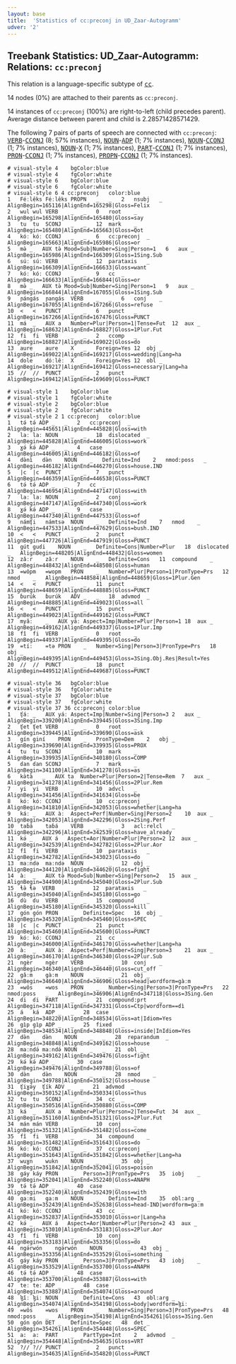 ```yaml
---
layout: base
title:  'Statistics of cc:preconj in UD_Zaar-Autogramm'
udver: '2'
---
```


## Treebank Statistics: UD_Zaar-Autogramm: Relations: `cc:preconj`

This relation is a language-specific subtype of <tt><a href="say_autogramm-dep-cc.html">cc</a></tt>.

14 nodes (0%) are attached to their parents as `cc:preconj`.

14 instances of `cc:preconj` (100%) are right-to-left (child precedes parent).
Average distance between parent and child is 2.28571428571429.

The following 7 pairs of parts of speech are connected with `cc:preconj`: <tt><a href="say_autogramm-pos-VERB.html">VERB</a></tt>-<tt><a href="say_autogramm-pos-CCONJ.html">CCONJ</a></tt> (8; 57% instances), <tt><a href="say_autogramm-pos-NOUN.html">NOUN</a></tt>-<tt><a href="say_autogramm-pos-ADP.html">ADP</a></tt> (1; 7% instances), <tt><a href="say_autogramm-pos-NOUN.html">NOUN</a></tt>-<tt><a href="say_autogramm-pos-CCONJ.html">CCONJ</a></tt> (1; 7% instances), <tt><a href="say_autogramm-pos-NOUN.html">NOUN</a></tt>-<tt><a href="say_autogramm-pos-X.html">X</a></tt> (1; 7% instances), <tt><a href="say_autogramm-pos-PART.html">PART</a></tt>-<tt><a href="say_autogramm-pos-CCONJ.html">CCONJ</a></tt> (1; 7% instances), <tt><a href="say_autogramm-pos-PRON.html">PRON</a></tt>-<tt><a href="say_autogramm-pos-CCONJ.html">CCONJ</a></tt> (1; 7% instances), <tt><a href="say_autogramm-pos-PROPN.html">PROPN</a></tt>-<tt><a href="say_autogramm-pos-CCONJ.html">CCONJ</a></tt> (1; 7% instances).


~~~ conllu
# visual-style 4	bgColor:blue
# visual-style 4	fgColor:white
# visual-style 6	bgColor:blue
# visual-style 6	fgColor:white
# visual-style 6 4 cc:preconj	color:blue
1	Féːlêks	Féːlêks	PROPN	_	_	2	nsubj	_	AlignBegin=165116|AlignEnd=165298|Gloss=Felix
2	wul	wul	VERB	_	_	0	root	_	AlignBegin=165298|AlignEnd=165480|Gloss=say
3	tu	tu	SCONJ	_	_	12	mark	_	AlignBegin=165480|AlignEnd=165663|Gloss=Qot
4	kóː	kóː	CCONJ	_	_	6	cc:preconj	_	AlignBegin=165663|AlignEnd=165986|Gloss=or
5	mə̀	_	AUX	tə̀	Mood=Sub|Number=Sing|Person=1	6	aux	_	AlignBegin=165986|AlignEnd=166309|Gloss=1Sing.Sub
6	súː	súː	VERB	_	_	12	parataxis	_	AlignBegin=166309|AlignEnd=166633|Gloss=want
7	kóː	kóː	CCONJ	_	_	9	cc	_	AlignBegin=166633|AlignEnd=166844|Gloss=or
8	mə̀	_	AUX	tə̀	Mood=Sub|Number=Sing|Person=1	9	aux	_	AlignBegin=166844|AlignEnd=167055|Gloss=1Sing.Sub
9	ɲángás	ɲangás	VERB	_	_	6	conj	_	AlignBegin=167055|AlignEnd=167266|Gloss=refuse
10	<	<	PUNCT	_	_	6	punct	_	AlignBegin=167266|AlignEnd=167476|Gloss=PUNCT
11	má	_	AUX	a	Number=Plur|Person=1|Tense=Fut	12	aux	_	AlignBegin=168632|AlignEnd=168827|Gloss=1Plur.Fut
12	fi	fi	VERB	_	_	2	ccomp	_	AlignBegin=168827|AlignEnd=169022|Gloss=do
13	aure	aure	X	_	Foreign=Yes	12	obj	_	AlignBegin=169022|AlignEnd=169217|Gloss=wedding|Lang=ha
14	dole	dóːlêː	X	_	Foreign=Yes	12	obl	_	AlignBegin=169217|AlignEnd=169412|Gloss=necessary|Lang=ha
15	//	//	PUNCT	_	_	2	punct	_	AlignBegin=169412|AlignEnd=169609|Gloss=PUNCT

~~~


~~~ conllu
# visual-style 1	bgColor:blue
# visual-style 1	fgColor:white
# visual-style 2	bgColor:blue
# visual-style 2	fgColor:white
# visual-style 2 1 cc:preconj	color:blue
1	tə́	tə́	ADP	_	_	2	cc:preconj	_	AlignBegin=445651|AlignEnd=445828|Gloss=with
2	laː	laː	NOUN	_	_	18	dislocated	_	AlignBegin=445828|AlignEnd=446005|Gloss=work
3	ɣə́	kə́	ADP	_	_	4	case	_	AlignBegin=446005|AlignEnd=446182|Gloss=of
4	də̀nì	də̀n	NOUN	_	Definite=Ind	2	nmod:poss	_	AlignBegin=446182|AlignEnd=446270|Gloss=house.IND
5	|c	|c	PUNCT	_	_	7	punct	_	AlignBegin=446359|AlignEnd=446538|Gloss=PUNCT
6	tə́	tə́	ADP	_	_	7	cc	_	AlignBegin=446954|AlignEnd=447147|Gloss=with
7	laː	laː	NOUN	_	_	2	conj	_	AlignBegin=447147|AlignEnd=447340|Gloss=work
8	ɣə́	kə́	ADP	_	_	9	case	_	AlignBegin=447340|AlignEnd=447533|Gloss=of
9	námʧi	námtsə	NOUN	_	Definite=Ind	7	nmod	_	AlignBegin=447533|AlignEnd=447629|Gloss=bush.IND
10	<	<	PUNCT	_	_	2	punct	_	AlignBegin=447726|AlignEnd=447919|Gloss=PUNCT
11	gút	guɗi	NOUN	_	Definite=Cons|Number=Plur	18	dislocated	_	AlignBegin=448205|AlignEnd=448432|Gloss=women
12	zǎːr	zǎːr	NOUN	_	Definite=Cons	11	compound	_	AlignBegin=448432|AlignEnd=448508|Gloss=human
13	=wôpm	=wopm	PRON	_	Number=Plur|Person=1|PronType=Prs	12	nmod	_	AlignBegin=448584|AlignEnd=448659|Gloss=1Plur.Gen
14	<	<	PUNCT	_	_	11	punct	_	AlignBegin=448659|AlignEnd=448885|Gloss=PUNCT
15	ɓurúk	ɓurúk	ADV	_	_	18	advmod	_	AlignBegin=448885|AlignEnd=449023|Gloss=all
16	<	<	PUNCT	_	_	15	punct	_	AlignBegin=449023|AlignEnd=449162|Gloss=PUNCT
17	myǎː	_	AUX	yáː	Aspect=Imp|Number=Plur|Person=1	18	aux	_	AlignBegin=449162|AlignEnd=449337|Gloss=1Plur.Imp
18	fî	fi	VERB	_	_	0	root	_	AlignBegin=449337|AlignEnd=449395|Gloss=do
19	=tíː	=tə	PRON	_	Number=Sing|Person=3|PronType=Prs	18	obj	_	AlignBegin=449395|AlignEnd=449453|Gloss=3Sing.Obj.Res|Result=Yes
20	//	//	PUNCT	_	_	18	punct	_	AlignBegin=449512|AlignEnd=449687|Gloss=PUNCT

~~~


~~~ conllu
# visual-style 36	bgColor:blue
# visual-style 36	fgColor:white
# visual-style 37	bgColor:blue
# visual-style 37	fgColor:white
# visual-style 37 36 cc:preconj	color:blue
1	ʧáː	_	AUX	yáː	Aspect=Imp|Number=Sing|Person=3	2	aux	_	AlignBegin=339200|AlignEnd=339445|Gloss=3Sing.Imp
2	ʧet	ʧet	VERB	_	_	0	root	_	AlignBegin=339445|AlignEnd=339690|Gloss=ask
3	gín	giní	PRON	_	PronType=Dem	2	obj	_	AlignBegin=339690|AlignEnd=339935|Gloss=PROX
4	tu	tu	SCONJ	_	_	10	mark	_	AlignBegin=339935|AlignEnd=340180|Gloss=COMP
5	ɗan	ɗan	SCONJ	_	_	7	mark	_	AlignBegin=341100|AlignEnd=341278|Gloss=as
6	kə̀tà	_	AUX	ta	Number=Plur|Person=2|Tense=Rem	7	aux	_	AlignBegin=341278|AlignEnd=341456|Gloss=2Plur.Rem
7	yi	yi	VERB	_	_	10	advcl	_	AlignBegin=341456|AlignEnd=341634|Gloss=be
8	kóː	kóː	CCONJ	_	_	10	cc:preconj	_	AlignBegin=341810|AlignEnd=342053|Gloss=whether|Lang=ha
9	káː	_	AUX	àː	Aspect=Perf|Number=Sing|Person=2	10	aux	_	AlignBegin=342053|AlignEnd=342296|Gloss=2Sing.Perf
10	taɓá	taɓá	VERB	_	_	3	acl:relcl	_	AlignBegin=342296|AlignEnd=342539|Gloss=have_already
11	kə́	_	AUX	á	Aspect=Aor|Number=Plur|Person=2	12	aux	_	AlignBegin=342539|AlignEnd=342782|Gloss=2Plur.Aor
12	fî	fi	VERB	_	_	10	parataxis	_	AlignBegin=342782|AlignEnd=343023|Gloss=do
13	maːndə	maːndə	NOUN	_	_	12	obj	_	AlignBegin=344120|AlignEnd=344620|Gloss=fight
14	àː	_	AUX	tə̀	Mood=Sub|Number=Sing|Person=2	15	aux	_	AlignBegin=344900|AlignEnd=345040|Gloss=2Plur.Sub
15	ɬə̀	ɬə	VERB	_	_	12	parataxis	_	AlignBegin=345040|AlignEnd=345180|Gloss=go
16	ɗù	ɗu	VERB	_	_	15	compound	_	AlignBegin=345180|AlignEnd=345320|Gloss=kill
17	gón	gón	PRON	_	Definite=Spec	16	obj	_	AlignBegin=345320|AlignEnd=345460|Gloss=SPEC
18	|c	|c	PUNCT	_	_	21	punct	_	AlignBegin=345460|AlignEnd=345600|Gloss=PUNCT
19	kóː	kóː	CCONJ	_	_	21	cc	_	AlignBegin=346000|AlignEnd=346170|Gloss=whether|Lang=ha
20	àː	_	AUX	àː	Aspect=Perf|Number=Sing|Person=3	21	aux	_	AlignBegin=346170|AlignEnd=346340|Gloss=2Plur.Sub
21	ngèr	ngèr	VERB	_	_	10	conj	_	AlignBegin=346340|AlignEnd=346440|Gloss=cut_off
22	gǎːm	gàːm	NOUN	_	_	21	obj	_	AlignBegin=346640|AlignEnd=346906|Gloss=head|wordform=gàːm
23	=wôs	=wos	PRON	_	Number=Sing|Person=3|PronType=Prs	22	nmod:poss	_	AlignBegin=346906|AlignEnd=347118|Gloss=3Sing.Gen
24	ɗi	ɗi	PART	_	_	21	compound:prt	_	AlignBegin=347118|AlignEnd=347331|Gloss=Ctp|wordform==ɗì
25	á	ká	ADP	_	_	28	case	_	AlignBegin=348220|AlignEnd=348534|Gloss=at|Idiom=Yes
26	gìp	gìp	ADP	_	_	25	fixed	_	AlignBegin=348534|AlignEnd=348848|Gloss=inside|InIdiom=Yes
27	də̀n	də̀n	NOUN	_	_	28	reparandum	_	AlignBegin=348848|AlignEnd=349162|Gloss=house
28	maːndə́	maːndə́	NOUN	_	_	21	obl	_	AlignBegin=349162|AlignEnd=349476|Gloss=fight
29	kə́	kə́	ADP	_	_	30	case	_	AlignBegin=349476|AlignEnd=349788|Gloss=of
30	də̀n	də̀n	NOUN	_	_	28	nmod	_	AlignBegin=349788|AlignEnd=350152|Gloss=house
31	ʧiɣə́y	ʧík	ADV	_	_	21	advmod	_	AlignBegin=350152|AlignEnd=350334|Gloss=thus
32	tu	tu	SCONJ	_	_	34	cc	_	AlignBegin=350516|AlignEnd=350880|Gloss=COMP
33	ká	_	AUX	a	Number=Plur|Person=2|Tense=Fut	34	aux	_	AlignBegin=351160|AlignEnd=351321|Gloss=2Plur.Fut
34	mán	mán	VERB	_	_	10	conj	_	AlignBegin=351321|AlignEnd=351482|Gloss=come
35	fî	fi	VERB	_	_	34	compound	_	AlignBegin=351482|AlignEnd=351643|Gloss=do
36	kóː	kóː	CCONJ	_	_	37	cc:preconj	_	AlignBegin=351643|AlignEnd=351842|Gloss=whether|Lang=ha
37	wuɣn	wukn	NOUN	_	_	35	obj	_	AlignBegin=351842|AlignEnd=352041|Gloss=poison
38	gáy	káy	PRON	_	Person=3|PronType=Prs	35	iobj	_	AlignBegin=352041|AlignEnd=352240|Gloss=ANAPH
39	tə́	tə́	ADP	_	_	40	case	_	AlignBegin=352240|AlignEnd=352439|Gloss=with
40	gaːmi	gaːm	NOUN	_	Definite=Ind	35	obl:arg	_	AlignBegin=352439|AlignEnd=352638|Gloss=head-IND|wordform=gaːm
41	kóː	kóː	CCONJ	_	_	43	cc	_	AlignBegin=352837|AlignEnd=353010|Gloss=or|Lang=ha
42	kə́	_	AUX	á	Aspect=Aor|Number=Plur|Person=2	43	aux	_	AlignBegin=353010|AlignEnd=353183|Gloss=2Plur.Aor
43	fî	fi	VERB	_	_	10	conj	_	AlignBegin=353183|AlignEnd=353356|Gloss=do
44	ngə́rwón	ngə́rwón	NOUN	_	_	43	obj	_	AlignBegin=353356|AlignEnd=353529|Gloss=something
45	gáy	káy	PRON	_	Person=3|PronType=Prs	43	iobj	_	AlignBegin=353529|AlignEnd=353700|Gloss=ANAPH
46	tə́	tə́	ADP	_	_	48	case	_	AlignBegin=353700|AlignEnd=353887|Gloss=with
47	teː	teː	ADP	_	_	48	case	_	AlignBegin=353887|AlignEnd=354074|Gloss=around
48	ɮǐː	ɮiː	NOUN	_	Definite=Cons	43	obl:arg	_	AlignBegin=354074|AlignEnd=354198|Gloss=body|wordform=ɮiː
49	=wôs	=wos	PRON	_	Number=Sing|Person=3|PronType=Prs	48	nmod:poss	_	AlignBegin=354198|AlignEnd=354261|Gloss=3Sing.Gen
50	gón	gón	DET	_	Definite=Spec	48	det	_	AlignBegin=354261|AlignEnd=354448|Gloss=SPEC
51	a:	a:	PART	_	PartType=Int	2	advmod	_	AlignBegin=354448|AlignEnd=354635|Gloss=VRT
52	?//	?//	PUNCT	_	_	2	punct	_	AlignBegin=354635|AlignEnd=354820|Gloss=PUNCT

~~~


